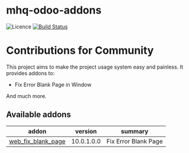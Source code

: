 # mhq-odoo-addons

![Licence](https://img.shields.io/badge/licence-AGPL--3-blue.svg)
[![Build Status](https://travis-ci.org/minhhq09/mhq-odoo-addons.svg?branch=10.0)](https://travis-ci.org/minhhq09/mhq-odoo-addons)

Contributions for Community
===========================

This project aims to make the project usage system easy and painless.
It provides addons to:

 - Fix Error Blank Page in Window

And much more.

[//]: # (addons)

Available addons
----------------
addon | version | summary
--- | --- | ---
[web_fix_blank_page](web_fix_blank_page/) | 10.0.1.0.0 | Fix Error Blank Page

[//]: # (end addons)
